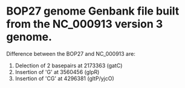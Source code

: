 # BOP27 genome Genbank file built from the NC_000913 version 3 genome.
Difference between the BOP27 and NC_000913 are:  
1. Delection of 2 basepairs at 2173363 (gatC) 
2. Insertion of 'G' at 3560456 (glpR)  
3. Insertion of 'CG' at 4296381 (gltP/yjcO)
